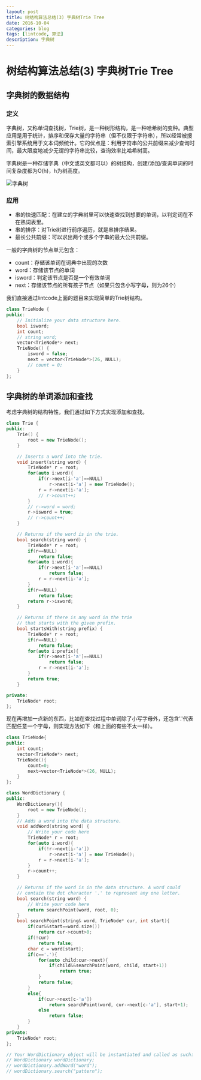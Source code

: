 ```yaml
--- 
layout: post 
title: 树结构算法总结(3) 字典树Trie Tree
date: 2016-10-04 
categories: blog 
tags: [lintcode, 算法] 
description: 字典树
--- 
```


# 树结构算法总结(3) 字典树Trie Tree

## 字典树的数据结构

### 定义

字典树，又称单词查找树，Trie树，是一种树形结构，是一种哈希树的变种。典型应用是用于统计，排序和保存大量的字符串（但不仅限于字符串），所以经常被搜索引擎系统用于文本词频统计。它的优点是：利用字符串的公共前缀来减少查询时间，最大限度地减少无谓的字符串比较，查询效率比哈希树高。

字典树是一种存储字典（中文或英文都可以）的树结构，创建/添加/查询单词的时间复杂度都为O(h)，h为树高度。

![字典树](http://e.hiphotos.baidu.com/baike/c0%3Dbaike80%2C5%2C5%2C80%2C26/sign=27e168080fb30f242197e451a9fcba26/d62a6059252dd42a745cc2c2033b5bb5c9eab806.jpg)

### 应用

* 串的快速匹配：在建立的字典树里可以快速查找到想要的单词，以判定词在不在熟词表里。
* 串的排序：对Trie树进行前序遍历，就是串排序结果。
* 最长公共前缀：可以求出两个或多个字串的最大公共前缀。

一般的字典树的节点单元包含：

* count：存储该单词在词典中出现的次数
* word：存储该节点的单词
* isword：判定该节点是否是一个有效单词
* next：存储该节点的所有孩子节点（如果只包含小写字母，则为26个）

我们直接通过lintcode上面的题目来实现简单的Trie树结构。

```cpp
class TrieNode {
public:
    // Initialize your data structure here.
    bool isword;
    int count;
    // string word;
    vector<TrieNode*> next;
    TrieNode() {
        isword = false;
        next = vector<TrieNode*>(26, NULL);
        // count = 0;
    }
};
```

## 字典树的单词添加和查找

考虑字典树的结构特性，我们通过如下方式实现添加和查找。

```cpp
class Trie {
public:
    Trie() {
        root = new TrieNode();
    }

    // Inserts a word into the trie.
    void insert(string word) {
        TrieNode* r = root;
        for(auto i:word){
            if(r->next[i-'a']==NULL)
                r->next[i-'a'] = new TrieNode();
            r = r->next[i-'a'];
            // r->count++;
        }
        // r->word = word;
        r->isword = true;
        // r->count++;
    }

    // Returns if the word is in the trie.
    bool search(string word) {
        TrieNode* r = root;
        if(r==NULL)
            return false;
        for(auto i:word){
            if(r->next[i-'a']==NULL)
                return false;
            r = r->next[i-'a'];
        }
        if(r==NULL)
            return false;
        return r->isword;
    }

    // Returns if there is any word in the trie
    // that starts with the given prefix.
    bool startsWith(string prefix) {
        TrieNode* r = root;
        if(r==NULL)
            return false;
        for(auto i:prefix){
            if(r->next[i-'a']==NULL)
                return false;
            r = r->next[i-'a'];
        }
        return true;
    }

private:
    TrieNode* root;
};
```

现在再增加一点新的东西，比如在查找过程中单词除了小写字母外，还包含'.'代表匹配任意一个字母，则实现方法如下（和上面的有些不太一样）。

```cpp
class TrieNode{
public:
    int count;
    vector<TrieNode*> next;
    TrieNode(){
        count=0;
        next=vector<TrieNode*>(26, NULL);
    }
};

class WordDictionary {
public:
    WordDictionary(){
        root = new TrieNode();
    }
    // Adds a word into the data structure.
    void addWord(string word) {
        // Write your code here
        TrieNode* r = root;
        for(auto i:word){
            if(!r->next[i-'a'])
                r->next[i-'a'] = new TrieNode();
            r = r->next[i-'a'];
        }
        r->count++;
    }

    // Returns if the word is in the data structure. A word could
    // contain the dot character '.' to represent any one letter.
    bool search(string word) {
        // Write your code here
        return searchPoint(word, root, 0);
    }
    bool searchPoint(string& word, TrieNode* cur, int start){
        if(cur&&start==word.size())
            return cur->count>0;
        if(!cur)
            return false;
        char c = word[start];
        if(c=='.'){
            for(auto child:cur->next){
                if(child&&searchPoint(word, child, start+1))
                    return true;
            }
            return false;
        }
        else{
            if(cur->next[c-'a'])
                return searchPoint(word, cur->next[c-'a'], start+1);
            else
                return false;
        }
    }
private:
    TrieNode* root;
};

// Your WordDictionary object will be instantiated and called as such:
// WordDictionary wordDictionary;
// wordDictionary.addWord("word");
// wordDictionary.search("pattern");
```